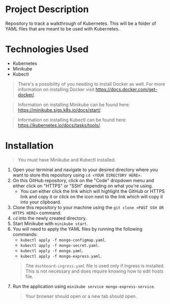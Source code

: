 # Project Description

Repository to track a walkthrough of Kubernetes.  This will be a folder of YAML files that are meant to be used with Kubernetes.

# Technologies Used

- Kubernetes
- Minikube
- Kubectl

> There's a possibility of you needing to install Docker as well.  For more information on installing Docker visit https://docs.docker.com/get-docker/.

> Information on installing Minikube can be found here: https://minikube.sigs.k8s.io/docs/start/.

> Information on installing Kubectl can be found here: https://kubernetes.io/docs/tasks/tools/.

# Installation

> You must have Minikube and Kubectl installed.

1. Open your terminal and navigate to your desired directory where you want to store this repository using `cd <YOUR DIRECTORY HERE>`.
2. On this GitHub repository, click on the "Code" dropdown menu and either click on "HTTPS" or "SSH" depending on what you're using.
    * You can either click the link which will highlight the GitHub or HTTPS link and copy it or click on the icon next to the link which will copy it into your clipboard.
3. Clone this repository to your machine using the `git clone <PAST SSH OR HTTPS HERE>` command.
4. `cd` into the newly created directory.
5. Start Minikube with `minikube start`.
6. You will need to apply the YAML files by running the following commands:
    * `kubectl apply -f mongo-configmap.yaml`.
    * `kubectl apply -f mongo-secret.yaml`.
    * `kubectl apply -f mongo.yaml`.
    * `kubectl apply -f mongo-express.yaml`.
    > The `dashboard-ingress.yaml` file is used only if Ingress is installed.  This is not necessary and does require knowing how to edit hosts file.
7. Run the application using `minikube service mongo-express-service`.
    > Your browser should open or a new tab should open.